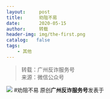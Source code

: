 ```yaml
---
layout:     post
title:      劝阻不易
date:       2020-05-15
author:     转载
header-img: img/the-first.png
catalog:   false
tags:
    - 其他
---
```


<blockquote><p>转载：广州反诈服务号<br>
来源：微信公众号</p></blockquote>

![]({{site.baseurl}}/postimg/7F37aSO3cxmG5LWe9NI4ORZH8icf1FVy4ZpXHIrIbicSWRN25JYUicRQibgqav1BmtOBgxD8iccho9Dpr1wo6hJpqNA.jpeg)
#劝阻不易
原创**广州反诈服务号**发表于
